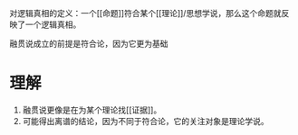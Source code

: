 对逻辑真相的定义：一个[[命题]]符合某个[[理论]]/思想学说，那么这个命题就反映了一个逻辑真相。

融贯说成立的前提是符合论，因为它更为基础
# 理解
1. 融贯说更像是在为某个理论找[[证据]]。
2.  可能得出离谱的结论，因为不同于符合论，它的关注对象是理论学说。